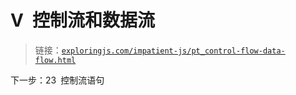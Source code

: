 # V 控制流和数据流

> 链接：[`exploringjs.com/impatient-js/pt_control-flow-data-flow.html`](https://exploringjs.com/impatient-js/pt_control-flow-data-flow.html)

下一步：23 控制流语句
